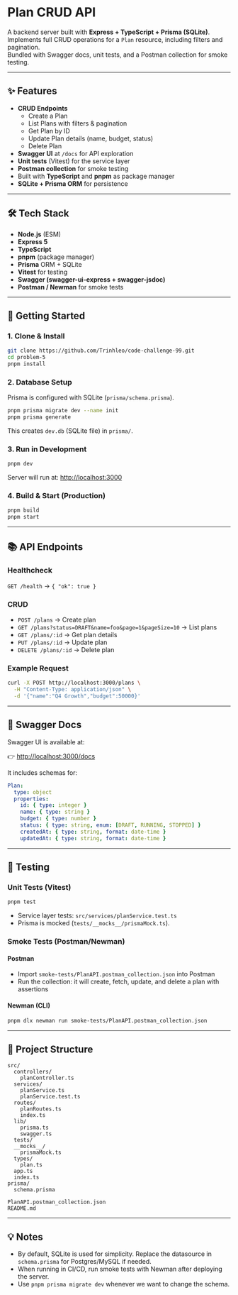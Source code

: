 
# Plan CRUD API

A backend server built with **Express + TypeScript + Prisma (SQLite)**.  
Implements full CRUD operations for a `Plan` resource, including filters and pagination.  
Bundled with Swagger docs, unit tests, and a Postman collection for smoke testing.

---

## ✨ Features

- **CRUD Endpoints**
  - Create a Plan
  - List Plans with filters & pagination
  - Get Plan by ID
  - Update Plan details (name, budget, status)
  - Delete Plan
- **Swagger UI** at `/docs` for API exploration
- **Unit tests** (Vitest) for the service layer
- **Postman collection** for smoke testing
- Built with **TypeScript** and **pnpm** as package manager
- **SQLite + Prisma ORM** for persistence

---

## 🛠️ Tech Stack

- **Node.js** (ESM)
- **Express 5**
- **TypeScript**
- **pnpm** (package manager)
- **Prisma** ORM + SQLite
- **Vitest** for testing
- **Swagger (swagger-ui-express + swagger-jsdoc)**
- **Postman / Newman** for smoke tests

---

## 🚀 Getting Started

### 1. Clone & Install
```bash
git clone https://github.com/Trinhleo/code-challenge-99.git
cd problem-5
pnpm install
```

### 2. Database Setup

Prisma is configured with SQLite (`prisma/schema.prisma`).

```bash
pnpm prisma migrate dev --name init
pnpm prisma generate
```

This creates `dev.db` (SQLite file) in `prisma/`.

### 3. Run in Development

```bash
pnpm dev
```

Server will run at: [http://localhost:3000](http://localhost:3000)

### 4. Build & Start (Production)

```bash
pnpm build
pnpm start
```

---

## 📚 API Endpoints

### Healthcheck

`GET /health` → `{ "ok": true }`

### CRUD

* `POST /plans` → Create plan
* `GET /plans?status=DRAFT&name=foo&page=1&pageSize=10` → List plans
* `GET /plans/:id` → Get plan details
* `PUT /plans/:id` → Update plan
* `DELETE /plans/:id` → Delete plan

### Example Request

```bash
curl -X POST http://localhost:3000/plans \
  -H "Content-Type: application/json" \
  -d '{"name":"Q4 Growth","budget":50000}'
```

---

## 📖 Swagger Docs

Swagger UI is available at:

👉 [http://localhost:3000/docs](http://localhost:3000/docs)

It includes schemas for:

```yaml
Plan:
  type: object
  properties:
    id: { type: integer }
    name: { type: string }
    budget: { type: number }
    status: { type: string, enum: [DRAFT, RUNNING, STOPPED] }
    createdAt: { type: string, format: date-time }
    updatedAt: { type: string, format: date-time }
```

---

## 🧪 Testing

### Unit Tests (Vitest)

```bash
pnpm test
```

* Service layer tests: `src/services/planService.test.ts`
* Prisma is mocked (`tests/__mocks__/prismaMock.ts`).

### Smoke Tests (Postman/Newman)

#### Postman

* Import `smoke-tests/PlanAPI.postman_collection.json` into Postman
* Run the collection: it will create, fetch, update, and delete a plan with assertions

#### Newman (CLI)

```bash
pnpm dlx newman run smoke-tests/PlanAPI.postman_collection.json
```

---

## 📂 Project Structure

```
src/
  controllers/
    planController.ts
  services/
    planService.ts
    planService.test.ts
  routes/
    planRoutes.ts
    index.ts
  lib/
    prisma.ts
    swagger.ts
  tests/
  __mocks__/
    prismaMock.ts
  types/
    plan.ts
  app.ts
  index.ts
prisma/
  schema.prisma

PlanAPI.postman_collection.json
README.md
```

---

## 💡 Notes

* By default, SQLite is used for simplicity.
  Replace the datasource in `schema.prisma` for Postgres/MySQL if needed.
* When running in CI/CD, run smoke tests with Newman after deploying the server.
* Use `pnpm prisma migrate dev` whenever we want to change the schema.
